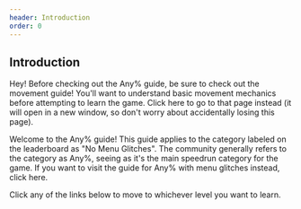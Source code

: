```yaml
---
header: Introduction
order: 0
---
```


## Introduction

Hey! Before checking out the Any% guide, be sure to check out the movement guide! You'll want to understand basic movement mechanics before attempting to learn the game. Click here to go to that page instead (it will open in a new window, so don't worry about accidentally losing this page).

Welcome to the Any% guide! This guide applies to the category labeled on the leaderboard as "No Menu Glitches". The community generally refers to the category as Any%, seeing as it's the main speedrun category for the game. If you want to visit the guide for Any% with menu glitches instead, click here.

Click any of the links below to move to whichever level you want to learn.
